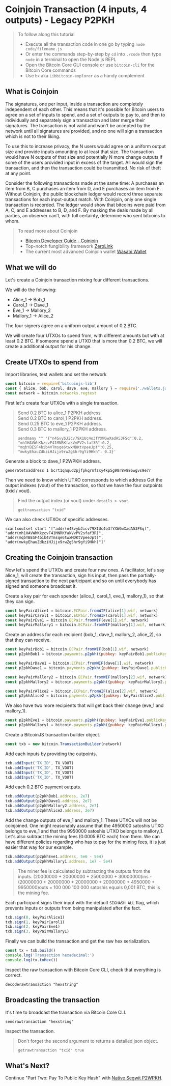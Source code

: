 # Coinjoin Transaction \(4 inputs, 4 outputs\) - Legacy P2PKH

> To follow along this tutorial
>
> * Execute all the transaction code in one go by typing `node code/filename.js`   
> * Or enter the commands step-by-step by `cd` into `./code` then type `node` in a terminal to open the Node.js REPL   
> * Open the Bitcoin Core GUI console or use `bitcoin-cli` for the Bitcoin Core commands
> * Use `bx` aka `Libbitcoin-explorer` as a handy complement

## What is Coinjoin

The signatures, one per input, inside a transaction are completely independent of each other. This means that it's possible for Bitcoin users to agree on a set of inputs to spend, and a set of outputs to pay to, and then to individually and separately sign a transaction and later merge their signatures. The transaction is not valid and won't be accepted by the network until all signatures are provided, and no one will sign a transaction which is not to their liking.

To use this to increase privacy, the N users would agree on a uniform output size and provide inputs amounting to at least that size. The transaction would have N outputs of that size and potentially N more change outputs if some of the users provided input in excess of the target. All would sign the transaction, and then the transaction could be transmitted. No risk of theft at any point.

Consider the following transactions made at the same time: A purchases an item from B, C purchases an item from D, and E purchases an item from F. Without Coinjoin, the public blockchain ledger would record three separate transactions for each input-output match. With Coinjoin, only one single transaction is recorded. The ledger would show that bitcoins were paid from A, C, and E addresses to B, D, and F. By masking the deals made by all parties, an observer can’t, with full certainty, determine who sent bitcoins to whom.

> To read more about Coinjoin
>
> * [Bitcoin Developer Guide - Coinjoin](https://bitcoin.org/en/developer-guide#coinjoin)
> * Top-notch fungibility framework [ZeroLink](https://github.com/nopara73/ZeroLink)
> * The current most advanced Coinjoin wallet [Wasabi Wallet](https://www.wasabiwallet.io)

## What we will do

Let's create a Coinjoin transaction mixing four different transactions.

We will do the following:

* Alice\_1    -&gt; Bob\_1
* Carol\_1    -&gt; Dave\_1
* Eve\_1      -&gt; Mallory\_2
* Mallory\_1  -&gt; Alice\_2 

The four signers agree on a uniform output amount of 0.2 BTC.

We will create four UTXOs to spend from, with different amounts but with at least 0.2 BTC. If someone spend a UTXO that is more than 0.2 BTC, we will create a additional output for his change.

## Create UTXOs to spend from

Import libraries, test wallets and set the network

```javascript
const bitcoin = require('bitcoinjs-lib')
const { alice, bob, carol, dave, eve, mallory } = require('./wallets.json')
const network = bitcoin.networks.regtest
```

First let's create four UTXOs with a single transaction.

> Send 0.2 BTC to alice\_1 P2PKH address.  
> Send 0.2 BTC to carol\_1 P2PKH address.  
> Send 0.25 BTC to eve\_1 P2PKH address.  
> Send 0.3 BTC to mallory\_1 P2PKH address.
>
> ```shell
> sendmany "" '{"n4SvybJicv79X1Uc4o3fYXWGwXadA53FSq":0.2, "mh1HAVWhKkzcvF41MNRKfakVvPV2sfaf3R":0.2, "mqbYBESF4bib4VTmsqe6twxMDKtVpeeJpt":0.25, "mwkyEhauZdkziHJijx9rwZgShr9gYi9Hkh": 0.3}'
> ```

Generate a block to dave\_1 P2WPKH address.

```shell
generatetoaddress 1 bcrt1qnqud2pjfpkqrnfzxy4kp5g98r8v886wgvs9e7r
```

Then we need to know which UTXO corresponds to which address Get the output indexes \(vout\) of the transaction, so that we have the four outpoints \(txid / vout\).

> Find the output index \(or vout\) under `details > vout`.
>
> ```shell
> gettransaction "txid"
> ```

We can also check UTXOs of specific addresses.

```shell
scantxoutset start '["addr(n4SvybJicv79X1Uc4o3fYXWGwXadA53FSq)", "addr(mh1HAVWhKkzcvF41MNRKfakVvPV2sfaf3R)", "addr(mqbYBESF4bib4VTmsqe6twxMDKtVpeeJpt)", "addr(mwkyEhauZdkziHJijx9rwZgShr9gYi9Hkh)"]'
```

## Creating the Coinjoin transaction

Now let's spend the UTXOs and create four new ones. A facilitator, let's say alice\_1, will create the transaction, sign his input, then pass the partially-signed transaction to the next participant and so on until everybody has signed and someone broadcast it.

Create a key pair for each spender \(alice\_1, carol\_1, eve\_1, mallory\_1\), so that they can sign.

```javascript
const keyPairAlice1 = bitcoin.ECPair.fromWIF(alice[1].wif, network)
const keyPairCarol1 = bitcoin.ECPair.fromWIF(carol[1].wif, network)
const keyPairEve1 = bitcoin.ECPair.fromWIF(eve[1].wif, network)
const keyPairMallory1 = bitcoin.ECPair.fromWIF(mallory[1].wif, network)
```

Create an address for each recipient \(bob\_1, dave\_1, mallory\_2, alice\_2\), so that they can receive.

```javascript
const keyPairBob1 = bitcoin.ECPair.fromWIF(bob[1].wif, network)
const p2pkhBob1 = bitcoin.payments.p2pkh({pubkey: keyPairBob1.publicKey, network})

const keyPairDave1 = bitcoin.ECPair.fromWIF(dave[1].wif, network)
const p2pkhDave1 = bitcoin.payments.p2pkh({pubkey: keyPairDave1.publicKey, network})

const keyPairMallory2 = bitcoin.ECPair.fromWIF(mallory[2].wif, network)
const p2pkhMallory2 = bitcoin.payments.p2pkh({pubkey: keyPairMallory2.publicKey, network})

const keyPairAlice2 = bitcoin.ECPair.fromWIF(alice[2].wif, network)
const p2pkhAlice2 = bitcoin.payments.p2pkh({pubkey: keyPairAlice2.publicKey, network})
```

We also have two more recipients that will get back their change \(eve\_1 and mallory\_1\).

```javascript
const p2pkhEve1 = bitcoin.payments.p2pkh({pubkey: keyPairEve1.publicKey, network})
const p2pkhMallory1 = bitcoin.payments.p2pkh({pubkey: keyPairMallory1.publicKey, network})
```

Create a BitcoinJS transaction builder object.

```javascript
const txb = new bitcoin.TransactionBuilder(network)
```

Add each inputs by providing the outpoints.

```javascript
txb.addInput('TX_ID', TX_VOUT)
txb.addInput('TX_ID', TX_VOUT)
txb.addInput('TX_ID', TX_VOUT)
txb.addInput('TX_ID', TX_VOUT)
```

Add each 0.2 BTC payment outputs.

```javascript
txb.addOutput(p2pkhBob1.address, 2e7)
txb.addOutput(p2pkhDave1.address, 2e7)
txb.addOutput(p2pkhMallory2.address, 2e7)
txb.addOutput(p2pkhAlice2.address, 2e7)
```

Add the change outputs of eve\_1 and mallory\_1. These UTXOs will not be coinjoined. One might reasonably assume that the 4950000 satoshis UTXO belongs to eve\_1 and that the 9950000 satoshis UTXO belongs to mallory\_1. Let's also subtract the mining fees \(0.0005 BTC each\) from them. We can have different policies regarding who has to pay for the mining fees, it is just easier that way for our example.

```javascript
txb.addOutput(p2pkhEve1.address, 5e6 - 5e4)
txb.addOutput(p2pkhMallory1.address, 1e7 - 5e4)
```

> The miner fee is calculated by subtracting the outputs from the inputs. \(20000000 + 20000000 + 25000000 + 30000000\)ins - \(20000000 + 20000000 + 20000000 + 20000000 + 4950000 + 9950000\)outs = 100 000 100 000 satoshis equals 0,001 BTC, this is the mining fee.

Each participant signs their input with the default `SIGHASH_ALL` flag, which prevents inputs or outputs from being manipulated after the fact.

```javascript
txb.sign(0, keyPairAlice1)
txb.sign(1, keyPairCarol1)
txb.sign(2, keyPairEve1)
txb.sign(3, keyPairMallory1)
```

Finally we can build the transaction and get the raw hex serialization.

```javascript
const tx = txb.build()
console.log('Transaction hexadecimal:')
console.log(tx.toHex())
```

Inspect the raw transaction with Bitcoin Core CLI, check that everything is correct.

```shell
decoderawtransaction "hexstring"
```

## Broadcasting the transaction

It's time to broadcast the transaction via Bitcoin Core CLI.

```shell
sendrawtransaction "hexstring"
```

Inspect the transaction.

> Don't forget the second argument to returns a detailed json object.
>
> ```shell
> getrawtransaction "txid" true
> ```

## What's Next?

Continue "Part Two: Pay To Public Key Hash" with [Native Segwit P2WPKH](../p2wpkh/).

